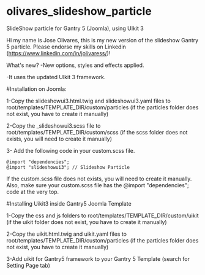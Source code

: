 # olivares_slideshow_particle
SlideShow particle for Gantry 5 (Joomla), using UIkit 3

Hi my name is Jose Olivares, this is my new version of the slideshow Gantry 5 particle. Please endorse my skills on Linkedin (https://www.linkedin.com/in/jolivaress/)!

What's new?
-New options, styles  and  effects applied.

-It uses the updated UIkit 3 framework.


#Installation on Joomla:

1-Copy the slideshowui3.html.twig and slideshowui3.yaml files to root/templates/TEMPLATE_DIR/custom/particles (if the particles folder does not exist, you have to create it manually)

2-Copy the _slideshowui3.scss file to root/templates/TEMPLATE_DIR/custom/scss (if the scss folder does not exists, you will need to create it manually)

3- Add the following code in your custom.scss file.

	@import "dependencies";
	@import "slideshowui3"; // Slideshow Particle

  If the custom.scss file does not exists, you will need to create it manually. Also, make sure your custom.scss file has the @import "dependencies"; code at the very top.


#Installing Uikit3 inside Gantry5 Joomla Template

1-Copy the css and js folders to root/templates/TEMPLATE_DIR/custom/uikit (if the uikit folder does not exist, you have to create it manually)

2-Copy the uikit.html.twig and uikit.yaml files to root/templates/TEMPLATE_DIR/custom/particles (if the particles folder does not exist, you have to create it manually)

3-Add uikit for Gantry5 framework to your Gantry 5 Template (search for Setting Page tab)

